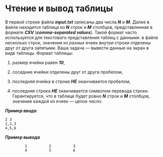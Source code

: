 Чтение и вывод таблицы<a name="TOP"></a>
===================

В первой строке файла ***input.txt*** записаны два числа ***N*** и ***M***. Далее в файле находится таблица из ***N*** строк и ***M*** столбцов, представленная в формате ***CSV*** (***comma-separated values***). Такой формат часто используется для текстового представления таблиц с данными: в файле несколько строк, значения из разных ячеек внутри строки отделены друг от друга запятыми.  Ваша задача — вывести данные на экран в виде таблицы. Формат таблицы: 

1)  размер ячейки равен ***10***, 

2)  соседние ячейки отделены друг от друга пробелом,

3)  последняя ячейка в строке ***НЕ*** оканчивается пробелом, 

4)  последняя строка ***НЕ*** оканчивается символом перевода строки. Гарантируется, что в таблице будет ровно ***N*** строк и ***M*** столбцов, значение каждой из ячеек — целое число.

***Пример ввода***

```
2 3
1,2,3
4,5,6
```

***Пример вывода***

```
         1          2          3
         4          5          6
```
